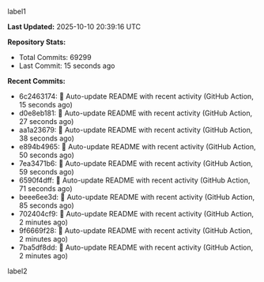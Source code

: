 
label1 
<!-- ACTIVITY_START -->
**Last Updated:** 2025-10-10 20:39:16 UTC

**Repository Stats:**
- Total Commits: 69299
- Last Commit: 15 seconds ago

**Recent Commits:**
- 6c2463174: 🤖 Auto-update README with recent activity (GitHub Action, 15 seconds ago)
- d0e8eb181: 🤖 Auto-update README with recent activity (GitHub Action, 27 seconds ago)
- aa1a23679: 🤖 Auto-update README with recent activity (GitHub Action, 38 seconds ago)
- e894b4965: 🤖 Auto-update README with recent activity (GitHub Action, 50 seconds ago)
- 7ea3471b6: 🤖 Auto-update README with recent activity (GitHub Action, 59 seconds ago)
- 6590f4dff: 🤖 Auto-update README with recent activity (GitHub Action, 71 seconds ago)
- beee6ee3d: 🤖 Auto-update README with recent activity (GitHub Action, 85 seconds ago)
- 702404cf9: 🤖 Auto-update README with recent activity (GitHub Action, 2 minutes ago)
- 9f6669f28: 🤖 Auto-update README with recent activity (GitHub Action, 2 minutes ago)
- 7ba5df8dd: 🤖 Auto-update README with recent activity (GitHub Action, 2 minutes ago)
<!-- ACTIVITY_END -->

label2
